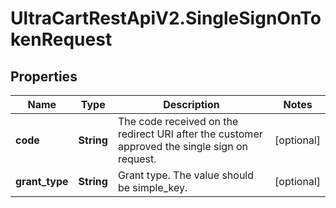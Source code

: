 # UltraCartRestApiV2.SingleSignOnTokenRequest

## Properties
Name | Type | Description | Notes
------------ | ------------- | ------------- | -------------
**code** | **String** | The code received on the redirect URI after the customer approved the single sign on request. | [optional] 
**grant_type** | **String** | Grant type.  The value should be simple_key. | [optional] 


